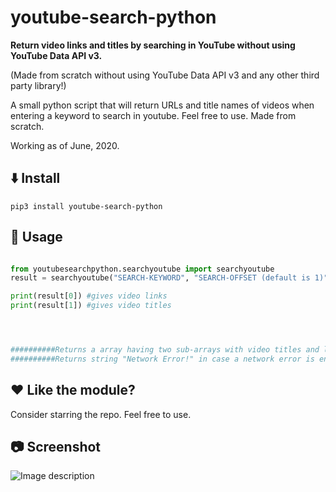 # youtube-search-python


**Return video links and titles by searching in YouTube without using YouTube Data API v3.**


(Made from scratch without using YouTube Data API v3 and any other third party library!)


A small python script that will return URLs and title names of videos when entering a keyword to search in youtube.
Feel free to use. 
Made from scratch.


Working as of June, 2020.


## :arrow_down: Install


```pip3 install youtube-search-python```


## :triangular_ruler: Usage


```python

from youtubesearchpython.searchyoutube import searchyoutube
result = searchyoutube("SEARCH-KEYWORD", "SEARCH-OFFSET (default is 1)")

print(result[0]) #gives video links
print(result[1]) #gives video titles




##########Returns a array having two sub-arrays with video titles and links##########
##########Returns string "Network Error!" in case a network error is encountered##########

```


## :heart: Like the module?


Consider starring the repo. Feel free to use.


## :camera: Screenshot


![Image description](https://github.com/HiteshKumarSaini/youtube-search-python/blob/master/youtube-search-python.PNG)

